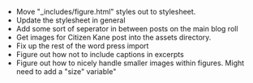 * Move "_includes/figure.html" styles out to stylesheet. 
* Update the stylesheet in general
* Add some sort of seperator in between posts on the main blog roll
* Get images for Citizen Kane post into the assets directory. 
* Fix up the rest of the word press import
* Figure out how not to include captions in excerpts
* Figure out how to nicely handle smaller images within figures. Might need to add a "size" variable" 
